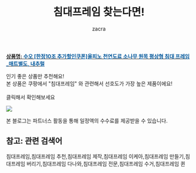 ﻿---
layout: post
title:  "침대프레임 찾는다면!"
author: zacra
categories: [ 아이템 ]
tags: [침대프레임,침대프레임 추천,침대프레임 제작,침대프레임 이케아,침대프레임 만들기,침대프레임 버리기,침대프레임 다나와,침대프레임 전문,침대프레임 수거,침대프레임 퀸]
image: https://static.coupangcdn.com/image/vendor_inventory/cd8d/12c8f95cbd36a08d3c636c2adcaf6bb1340f3389d5528759b9fb1eebad36.jpg 
description: "쿠팡에서 침대프레임 관련 상품으로 가장 고객 선호도가 높은 제품 중 하나입니다."
rating: 4.5
---

<a href="https://link.coupang.com/re/AFFSDP?lptag=AF8407795&pageKey=2044209949&itemId=3475308546&vendorItemId=5325005680&traceid=V0-153-a5e70f51188f3858"><b>상품명: <font color='#01579B'>수오 [한정10조 추가할인쿠폰]올피노 천연도료 소나무 원목 평상형 침대 프레임_매트별도, 내추럴</font></b></a>

인기 좋은 상품만 추천해요!<br/>
본 상품은 쿠팡에서 "침대프레임" 와 관련해서 선호도가 가장 높은 제품이에요!<br/><br/>
클릭해서 확인해보세요


<a href="https://link.coupang.com/re/AFFSDP?lptag=AF8407795&pageKey=2044209949&itemId=3475308546&vendorItemId=5325005680&traceid=V0-153-a5e70f51188f3858"><img src="https://thumbnail8.coupangcdn.com/thumbnails/remote/q89/image/vendor_inventory/0701/d12def84d9853aeb07f28bad1b1310b9ae5052ca58414b9f0f8da279172a.jpg"></a> 

본 블로그는 파트너스 활동을 통해 일정액의 수수료를 제공받을 수 있습니다.

## 참고: 관련 검색어    
침대프레임,침대프레임 추천,침대프레임 제작,침대프레임 이케아,침대프레임 만들기,침대프레임 버리기,침대프레임 다나와,침대프레임 전문,침대프레임 수거,침대프레임 퀸